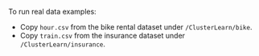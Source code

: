 
To run real data examples:

  

- Copy `hour.csv` from the bike rental dataset under `/ClusterLearn/bike`.
- Copy `train.csv` from the insurance dataset under `/ClusterLearn/insurance`.